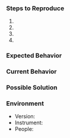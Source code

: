 <!--- Provide a general summary of the issue in the title above -->

### Steps to Reproduce
<!--- Provide an unambiguous set of steps to reproduce this bug -->
1.
2.
3.
4.

### Expected Behavior
<!--- Tell us what should happen -->

### Current Behavior
<!--- If suggesting a change/improvement, explain the difference from current behavior:
      - tell us what happens instead of the expected behavior.
      - paste any error messages seen on the console.
-->

### Possible Solution
<!---
    This section is optional. Please suggest a fix/reason for the bug, or ideas
    how to implement the addition or change.

    Are you willing to implement it? We are always
    happy to welcome new developers and to provide guidance for implementing new features.
-->

### Environment
<!--- Include as many relevant details about the environment you experienced the problem in -->
<!--- Indicate which instrument the problem appeared in -->
<!--- Indicate who can be reached for more information -->
* Version:  
* Instrument:  
* People:  
